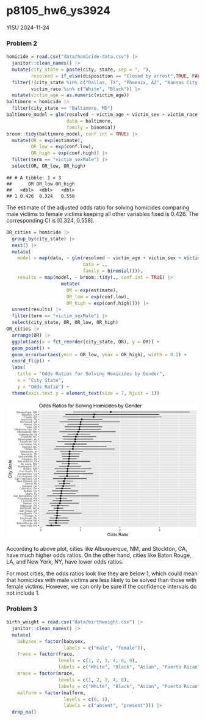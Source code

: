 p8105_hw6_ys3924
================
YISU
2024-11-24

### Problem 2

``` r
homicide = read.csv("data/homicide-data.csv") |>
  janitor::clean_names() |>
  mutate(city_state = paste(city, state, sep = ", "),
         resolved = if_else(disposition == "Closed by arrest",TRUE, FALSE)) |>
  filter(!(city_state %in% c("Dallas, TX", "Phoenix, AZ", "Kansas City, MO", "Tulsa, AL")),
         victim_race %in% c("White", "Black")) |>
  mutate(victim_age = as.numeric(victim_age))
baltimore = homicide |>
  filter(city_state == "Baltimore, MD")
baltimore_model = glm(resolved ~ victim_age + victim_sex + victim_race,
                      data = baltimore,
                      family = binomial)
broom::tidy(baltimore_model, conf.int = TRUE) |>
  mutate(OR = exp(estimate),
         OR_low = exp(conf.low),
         OR_high = exp(conf.high)) |>
  filter(term == "victim_sexMale") |>
  select(OR, OR_low, OR_high)
```

    ## # A tibble: 1 × 3
    ##      OR OR_low OR_high
    ##   <dbl>  <dbl>   <dbl>
    ## 1 0.426  0.324   0.558

The estimate of the adjusted odds ratio for solving homicides comparing
male victims to female victims keeping all other variables fixed is
0.426. The corresponding CI is \[0.324, 0.558\].

``` r
OR_cities = homicide |>
  group_by(city_state) |>
  nest() |>
  mutate(
    model = map(data, ~ glm(resolved ~ victim_age + victim_sex + victim_race, 
                            data = ., 
                            family = binomial())),
    results = map(model, ~ broom::tidy(., conf.int = TRUE) |>
                    mutate(
                      OR = exp(estimate),
                      OR_low = exp(conf.low),
                      OR_high = exp(conf.high)))) |>
  unnest(results) |>
  filter(term == "victim_sexMale") |>
  select(city_state, OR, OR_low, OR_high)
OR_cities |>
  arrange(OR) |>
  ggplot(aes(x = fct_reorder(city_state, OR), y = OR)) +
  geom_point() +
  geom_errorbar(aes(ymin = OR_low, ymax = OR_high), width = 0.2) +
  coord_flip() +
  labs(
    title = "Odds Ratios for Solving Homicides by Gender",
    x = "City State",
    y = "Odds Ratio") +
  theme(axis.text.y = element_text(size = 7, hjust = 1))
```

![](p8105_hw6_ys3924_files/figure-gfm/unnamed-chunk-2-1.png)<!-- -->

According to above plot, cities like Albuquerque, NM, and Stockton, CA,
have much higher odds ratios. On the other hand, cities like Baton
Rouge, LA, and New York, NY, have lower odds ratios.

For most cities, the odds ratios look like they are below 1, which could
mean that homicides with male victims are less likely to be solved than
those with female victims. However, we can only be sure if the
confidence intervals do not include 1.

### Problem 3

``` r
birth_weight = read.csv("data/birthweight.csv") |>
  janitor::clean_names() |>
  mutate(
    babysex = factor(babysex, 
                     labels = c("male", "female")),
    frace = factor(frace, 
                   levels = c(1, 2, 3, 4, 8, 9),
                   labels = c("White", "Black", "Asian", "Puerto Rican", "Other", "Unknown")),
    mrace = factor(mrace, 
                   levels = c(1, 2, 3, 4, 8),
                   labels = c("White", "Black", "Asian", "Puerto Rican", "Other")),
    malform = factor(malform,
                     levels = c(0, 1),
                     labels = c("absent", "present"))) |>
  drop_na()
```
